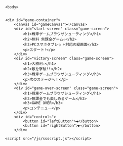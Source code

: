 <!DOCTYPE html>
<html lang="ja">
<head>
  <meta charset="UTF-8">
<meta name="description" content="戦車ゲームブラウザシューティング無料PCスマホタブレット対応の縦画面です。">
        <meta name="keywords" content="戦車,ゲーム,ブラウザ,シューティング,無料">
         <meta name="google-adsense-account" content="ca-pub-3701488620779249">
    <meta name="viewport" content="width=device-width, initial-scale=1.0, viewport-fit=cover">
    <link rel="stylesheet" href="/css/ssstyle.css">
        <title>戦車ゲームブラウザシューティング</title>
  
<script async src="https://pagead2.googlesyndication.com/pagead/js/adsbygoogle.js?client=ca-pub-3701488620779249"
     crossorigin="anonymous"></script>

</head>

<!-- Google tag (gtag.js) -->
<script async src="https://www.googletagmanager.com/gtag/js?id=G-5D799GZERM"></script>
<script>
  window.dataLayer = window.dataLayer || [];
  function gtag(){dataLayer.push(arguments);}
  gtag('js', new Date());

  gtag('config', 'G-5D799GZERM');
</script>
    <body>


    <div id="game-container">
        <canvas id="gameCanvas"></canvas>
        <div id="start-screen" class="game-screen">
            <h1>戦車ゲームブラウザシューティング</h1>
            <h2>無料 無課金ゲーム☆</h2>
            <h3>PCスマホタブレット対応の縦画面</h3>
            <p>スタート!</p>
        </div>
        <div id="victory-screen" class="game-screen">
            <h1>大勝利☆</h1>
            <h2>敵を撃破!!</h2>
            <h3>戦車ゲームブラウザシューティング</h3>
            <p>次のステージへ！</p>
        </div>
        <div id="game-over-screen" class="game-screen">
            <h1>戦車ゲームブラウザシューティング</h1>
            <h2>無課金でも楽しめるゲーム</h2>
            <h3>GAME OVER</h3>
            <p>コンテニュー</p>
        </div>
        <div id="controls">
            <button id="leftButton">◀</button>
            <button id="rightButton">▶</button>
        </div>

    <script src="/js/ssscript.js"></script>
</div>
    </body>
</html>